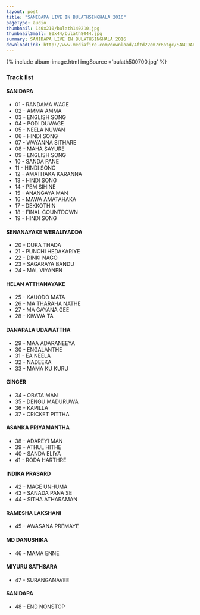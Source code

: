 ```yaml
---
layout: post
title: "SANIDAPA LIVE IN BULATHSINGHALA 2016"
pageType: audio
thumbnail: 140x210/bulath140210.jpg
thumbnailSmall: 80x44/bulath8044.jpg
summary: SANIDAPA LIVE IN BULATHSINGHALA 2016
downloadLink: http://www.mediafire.com/download/4ftd22em7r6otgc/SANIDAPA+LIVE+IN+BULATHSINGHALA+2016.rar
---
```



{% include album-image.html imgSource ='bulath500700.jpg' %}

### Track list 

####   SANIDAPA

- 01 - RANDAMA WAGE 
- 02 - AMMA AMMA 
- 03 - ENGLISH SONG 
- 04 - PODI DUWAGE 
- 05 - NEELA NUWAN 
- 06 - HINDI SONG 
- 07 - WAYANNA SITHARE 
- 08 - MAHA SAYURE 
- 09 - ENGLISH SONG 
- 10 - SANDA PANE 
- 11 - HINDI SONG 
- 12 - AMATHAKA KARANNA 
- 13 - HINDI SONG 
- 14 - PEM SIHINE 
- 15 - ANANGAYA MAN 
- 16 - MAWA AMATAHAKA 
- 17 - DEKKOTHIN 
- 18 - FINAL COUNTDOWN 
- 19 - HINDI SONG 


####   SENANAYAKE WERALIYADDA


- 20 - DUKA THADA 
- 21 - PUNCHI HEDAKARIYE 
- 22 - DINKI NAGO 
- 23 - SAGARAYA BANDU 
- 24 - MAL VIYANEN 


####   HELAN ATTHANAYAKE


- 25 - KAUODO MATA 
- 26 - MA THARAHA NATHE 
- 27 - MA GAYANA GEE 
- 28 - KIWWA TA 


####   DANAPALA UDAWATTHA


- 29 - MAA ADARANEEYA 
- 30 - ENGALANTHE 
- 31 - EA NEELA 
- 32 - NADEEKA 
- 33 - MAMA  KU KURU 


####   GINGER



- 34 - OBATA MAN 
- 35 - DENGU MADURUWA 
- 36 - KAPILLA 
- 37 - CRICKET PITTHA 


####   ASANKA PRIYAMANTHA



- 38 - ADAREYI MAN 
- 39 - ATHUL HITHE 
- 40 - SANDA ELIYA 
- 41 - RODA HARTHRE 


####   INDIKA PRASARD


- 42 - MAGE UNHUMA 
- 43 - SANADA PANA SE 
- 44 - SITHA ATHARAMAN 


####   RAMESHA LAKSHANI


- 45 - AWASANA PREMAYE 


####   MD DANUSHIKA


- 46 - MAMA ENNE 


####   MIYURU SATHSARA


- 47 - SURANGANAVEE  


####   SANIDAPA


- 48 - END NONSTOP 

